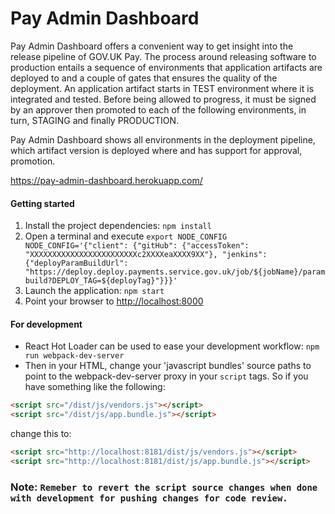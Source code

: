 # Pay Admin Dashboard

Pay Admin Dashboard offers a convenient way to get insight into the release pipeline of GOV.UK Pay. The process around releasing software to production entails a sequence of environments that application artifacts are deployed to and a couple of gates that ensures the quality of the deployment. An application artifact starts in TEST environment where it is integrated and tested. Before being allowed to progress, it must be signed by an approver then promoted to each of the following environments, in turn, STAGING and finally PRODUCTION.

Pay Admin Dashboard shows all environments in the deployment pipeline, which artifact version is deployed where and has support for approval, promotion.

https://pay-admin-dashboard.herokuapp.com/

#### Getting started

1. Install the project dependencies: `npm install`
2. Open a terminal and execute `export NODE_CONFIG NODE_CONFIG='{"client": {"gitHub": {"accessToken": "XXXXXXXXXXXXXXXXXXXXXXXXc2XXXXeaXXXX9XX"}, "jenkins": {"deployParamBuildUrl": "https://deploy.deploy.payments.service.gov.uk/job/${jobName}/parambuild?DEPLOY_TAG=${deployTag}"}}}'`
3. Launch the application: `npm start`
4. Point your browser to [http://localhost:8000](http://localhost:8000) 

#### For development

- React Hot Loader can be used to ease your development workflow: `npm run webpack-dev-server`  
- Then in your HTML, change your 'javascript bundles' source paths to point to the webpack-dev-server proxy in your `script` tags. So if you have something like the following:

```html
<script src="/dist/js/vendors.js"></script>
<script src="/dist/js/app.bundle.js"></script>
```

change this to: 

```html
<script src="http://localhost:8181/dist/js/vendors.js"></script>
<script src="http://localhost:8181/dist/js/app.bundle.js"></script>
```
### Note: `Remeber to revert the script source changes when done with development for pushing changes for code review.`